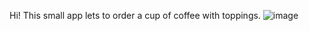 Hi! This small app lets to order a cup of coffee with toppings.
![image](https://user-images.githubusercontent.com/49280040/163996794-3aa93b68-8d00-45fe-b0d3-b5d702678e6e.png)
